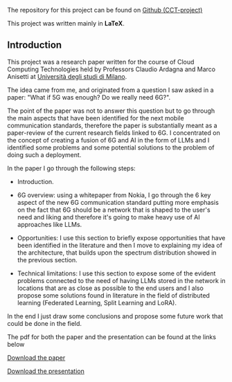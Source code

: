 The repository for this project can be found on <a href="https://github.com/S3gmentati0nFault/cct-paper">Github (CCT-project)</a>

This project was written mainly in **LaTeX**.

<h2> Introduction </h2>
This project was a research paper written for the course of Cloud Computing Technologies held by
Professors Claudio Ardagna and Marco Anisetti at <a href="https://s3gmentati0nfault.github.io/me/unimi/">Università degli studi di Milano</a>.

The idea came from me, and originated from a question I saw asked in a paper: "What if 5G was enough? Do we really need 6G?".

The point of the paper was not to answer this question but to go through the main aspects that have been identified for the next mobile communication standards, therefore the paper is substantially meant as a paper-review of the current research fields linked to 6G.
I concentrated on the concept of creating a fusion of 6G and AI in the form of LLMs and I identified some problems and some potential solutions to the problem of doing such a deployment.

In the paper I go through the following steps:

- Introduction.

- 6G overview: using a whitepaper from Nokia, I go through the 6 key aspect of the new 6G
  communication standard putting more emphasis on the fact that 6G should be a network that is shaped to the user's need and liking and therefore it's going to make heavy use of AI approaches like LLMs.

- Opportunities: I use this section to briefly expose opportunities that
  have been identified in the literature and then I move to explaining my idea of the architecture,
  that builds upon the spectrum distribution showed in the previous section.

- Technical limitations: I use this section to expose some of the evident problems connected to
  the need of having LLMs stored in the network in locations that are as close as possible to the end users and I also propose some solutions found in literature in the field of distributed learning (Federated Learning, Split Learning and LoRA).

In the end I just draw some conclusions and propose some future work that could be done in the field.

The pdf for both the paper and the presentation can be found at the links below

<a href="https://github.com/S3gmentati0nFault/cct-paper/releases/download/final/paper.pdf">Download the paper</a>

<a href="https://github.com/S3gmentati0nFault/cct-paper/releases/download/final/Deployment.of.LLMs.at.the.edge.of.the.6G.network.pdf">Download the presentation</a>
